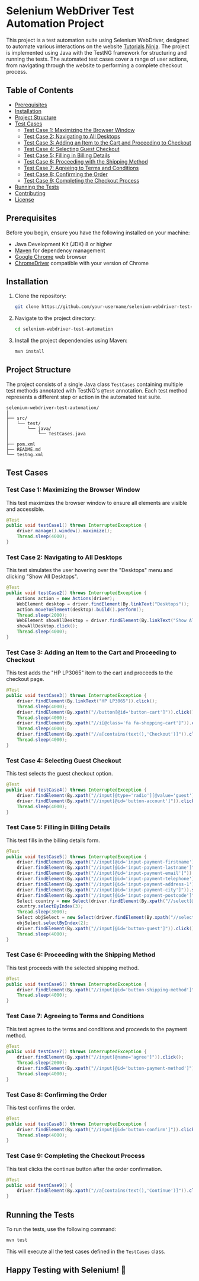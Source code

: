 # Selenium WebDriver Test Automation Project

This project is a test automation suite using Selenium WebDriver, designed to automate various interactions on the website [Tutorials Ninja](https://tutorialsninja.com/demo/index.php?route=common/home). The project is implemented using Java with the TestNG framework for structuring and running the tests. The automated test cases cover a range of user actions, from navigating through the website to performing a complete checkout process.

## Table of Contents
- [Prerequisites](#prerequisites)
- [Installation](#installation)
- [Project Structure](#project-structure)
- [Test Cases](#test-cases)
  - [Test Case 1: Maximizing the Browser Window](#test-case-1-maximizing-the-browser-window)
  - [Test Case 2: Navigating to All Desktops](#test-case-2-navigating-to-all-desktops)
  - [Test Case 3: Adding an Item to the Cart and Proceeding to Checkout](#test-case-3-adding-an-item-to-the-cart-and-proceeding-to-checkout)
  - [Test Case 4: Selecting Guest Checkout](#test-case-4-selecting-guest-checkout)
  - [Test Case 5: Filling in Billing Details](#test-case-5-filling-in-billing-details)
  - [Test Case 6: Proceeding with the Shipping Method](#test-case-6-proceeding-with-the-shipping-method)
  - [Test Case 7: Agreeing to Terms and Conditions](#test-case-7-agreeing-to-terms-and-conditions)
  - [Test Case 8: Confirming the Order](#test-case-8-confirming-the-order)
  - [Test Case 9: Completing the Checkout Process](#test-case-9-completing-the-checkout-process)
- [Running the Tests](#running-the-tests)
- [Contributing](#contributing)
- [License](#license)

## Prerequisites

Before you begin, ensure you have the following installed on your machine:
- Java Development Kit (JDK) 8 or higher
- [Maven](https://maven.apache.org/) for dependency management
- [Google Chrome](https://www.google.com/chrome/) web browser
- [ChromeDriver](https://sites.google.com/chromium.org/driver/) compatible with your version of Chrome

## Installation

1. Clone the repository:
   ```sh
   git clone https://github.com/your-username/selenium-webdriver-test-automation.git
   ```
2. Navigate to the project directory:
   ```sh
   cd selenium-webdriver-test-automation
   ```
3. Install the project dependencies using Maven:
   ```sh
   mvn install
   ```

## Project Structure

The project consists of a single Java class `TestCases` containing multiple test methods annotated with TestNG's `@Test` annotation. Each test method represents a different step or action in the automated test suite.

```
selenium-webdriver-test-automation/
│
├── src/
│   └── test/
│       └── java/
│           └── TestCases.java
│
├── pom.xml
├── README.md
└── testng.xml
```

## Test Cases

### Test Case 1: Maximizing the Browser Window

This test maximizes the browser window to ensure all elements are visible and accessible.
```java
@Test
public void testCase1() throws InterruptedException {
    driver.manage().window().maximize();
    Thread.sleep(4000);
}
```

### Test Case 2: Navigating to All Desktops

This test simulates the user hovering over the "Desktops" menu and clicking "Show All Desktops".
```java
@Test
public void testCase2() throws InterruptedException {
    Actions action = new Actions(driver);
    WebElement desktop = driver.findElement(By.linkText("Desktops"));
    action.moveToElement(desktop).build().perform();
    Thread.sleep(2000);
    WebElement showAllDesktop = driver.findElement(By.linkText("Show AllDesktops"));
    showAllDesktop.click();
    Thread.sleep(4000);
}
```

### Test Case 3: Adding an Item to the Cart and Proceeding to Checkout

This test adds the "HP LP3065" item to the cart and proceeds to the checkout page.
```java
@Test
public void testCase3() throws InterruptedException {
    driver.findElement(By.linkText("HP LP3065")).click();
    Thread.sleep(4000);
    driver.findElement(By.xpath("//button[@id='button-cart']")).click();
    Thread.sleep(4000);
    driver.findElement(By.xpath("//i[@class='fa fa-shopping-cart']")).click();
    Thread.sleep(4000);
    driver.findElement(By.xpath("//a[contains(text(),'Checkout')]")).click();
    Thread.sleep(4000);
}
```

### Test Case 4: Selecting Guest Checkout

This test selects the guest checkout option.
```java
@Test
public void testCase4() throws InterruptedException {
    driver.findElement(By.xpath("//input[@type='radio'][@value='guest']")).click();
    driver.findElement(By.xpath("//input[@id='button-account']")).click();
    Thread.sleep(4000);
}
```

### Test Case 5: Filling in Billing Details

This test fills in the billing details form.
```java
@Test
public void testCase5() throws InterruptedException {
    driver.findElement(By.xpath("//input[@id='input-payment-firstname']")).sendKeys("Siddhartha");
    driver.findElement(By.xpath("//input[@id='input-payment-lastname']")).sendKeys("Chakaraborty");
    driver.findElement(By.xpath("//input[@id='input-payment-email']")).sendKeys("sid@gmail.com");
    driver.findElement(By.xpath("//input[@id='input-payment-telephone']")).sendKeys("123456789");
    driver.findElement(By.xpath("//input[@id='input-payment-address-1']")).sendKeys("Kolaghat");
    driver.findElement(By.xpath("//input[@id='input-payment-city']")).sendKeys("Kolaghat");
    driver.findElement(By.xpath("//input[@id='input-payment-postcode']")).sendKeys("721212");
    Select country = new Select(driver.findElement(By.xpath("//select[@id='input-payment-country']")));
    country.selectByIndex(3);
    Thread.sleep(3000);
    Select objSelect = new Select(driver.findElement(By.xpath("//select[@id='input-payment-zone']")));
    objSelect.selectByIndex(2);
    driver.findElement(By.xpath("//input[@id='button-guest']")).click();
    Thread.sleep(4000);
}
```

### Test Case 6: Proceeding with the Shipping Method

This test proceeds with the selected shipping method.
```java
@Test
public void testCase6() throws InterruptedException {
    driver.findElement(By.xpath("//input[@id='button-shipping-method']")).click();
    Thread.sleep(4000);
}
```

### Test Case 7: Agreeing to Terms and Conditions

This test agrees to the terms and conditions and proceeds to the payment method.
```java
@Test
public void testCase7() throws InterruptedException {
    driver.findElement(By.xpath("//input[@name='agree']")).click();
    Thread.sleep(2000);
    driver.findElement(By.xpath("//input[@id='button-payment-method']")).click();
    Thread.sleep(4000);
}
```

### Test Case 8: Confirming the Order

This test confirms the order.
```java
@Test
public void testCase8() throws InterruptedException {
    driver.findElement(By.xpath("//input[@id='button-confirm']")).click();
    Thread.sleep(4000);
}
```

### Test Case 9: Completing the Checkout Process

This test clicks the continue button after the order confirmation.
```java
@Test
public void testCase9() {
    driver.findElement(By.xpath("//a[contains(text(),'Continue')]")).click();
}
```

## Running the Tests

To run the tests, use the following command:
```sh
mvn test
```

This will execute all the test cases defined in the `TestCases` class.
## Happy Testing with Selenium! 🚀
